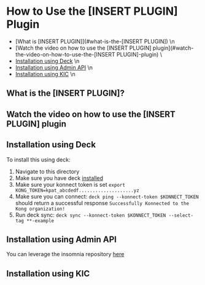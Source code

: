 # How to Use the [INSERT PLUGIN] Plugin

- [What is [INSERT PLUGIN]](#what-is-the-[INSERT PLUGIN]) \n
- [Watch the video on how to use the [INSERT PLUGIN] plugin](#watch-the-video-on-how-to-use-the-[INSERT PLUGIN]-plugin) \
- [Installation using Deck](Installation-using-Deck) \n
- [Installation using Admin API](Installation-using-Admin-API) \n
- [Installation using KIC](Installation-using-KIC) \n

## What is the [INSERT PLUGIN]?

## Watch the video on how to use the [INSERT PLUGIN] plugin

<!--
[![First [PLUGIN NAME]](./images/activate.png)](https://youtu.be/ "First [PLUGIN NAME]")
-->

## Installation using Deck

To install this using deck:

1. Navigate to this directory
2. Make sure you have deck [installed](https://docs.konghq.com/deck/latest/installation/)
3. Make sure your konnect token is set `export KONG_TOKEN=kpat_abcdedf....................yz`
4. Make sure you can connect: `deck ping --konnect-token $KONNECT_TOKEN` should return a successful response `Successfully Konnected to the Kong organization!`
5. Run deck sync: `deck sync --konnect-token $KONNECT_TOKEN --select-tag **-example`

## Installation using Admin API

You can leverage the insomnia repository [here](https://github.com/irishtek-solutions/kong-konnect-inso)

## Installation using KIC

